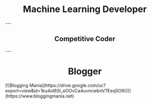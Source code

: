 <h1 align='Center'>Machine Learning Developer</h1>
---
<h2 align='Center'>Competitive Coder</h2>
---
<h1 align='Center'>Blogger</h1>
[![Blogging Mania](https://drive.google.com/uc?export=view&id=1ku4ol6SI_eOOvCa4uvncwbnV7Eeq5O6O)](https://www.bloggingmania.net)


<!--
**PritimoySarkar/pritimoysarkar** is a ✨ _special_ ✨ repository because its `README.md` (this file) appears on your GitHub profile.

Here are some ideas to get you started:

- 🔭 I’m currently working on ...
- 🌱 I’m currently learning ...
- 👯 I’m looking to collaborate on ...
- 🤔 I’m looking for help with ...
- 💬 Ask me about ...
- 📫 How to reach me: ...
- 😄 Pronouns: ...
- ⚡ Fun fact: ...
-->
